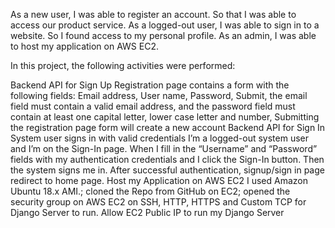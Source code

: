 As a new user, I was able to register an account.
So that I was able to access our product service. As a logged-out user, I was able to sign in to a website.
So I found access to my personal profile. As an admin, I was able to host my application on AWS EC2. 

In this project, the following activities were performed:

Backend API for Sign Up
Registration page contains a form with the following fields: Email address, User name, Password, Submit, the email field must contain a valid email address, and the password field must contain at least one capital letter, lower case letter and number, Submitting the registration page form will create a new account
Backend API for Sign In
System user signs in with valid credentials
I’m a logged-out system user and I’m on the Sign-In page. When I fill in the “Username” and “Password” fields with my authentication credentials and I click the Sign-In button. Then the system signs me in.
After successful authentication, signup/sign in page redirect to home page.
Host my Application on AWS EC2
I used Amazon Ubuntu 18.x AMI.; cloned the Repo from GitHub on EC2; opened the security group on AWS EC2 on SSH, HTTP, HTTPS and Custom TCP for Django Server to run.
Allow EC2 Public IP to run my Django Server
